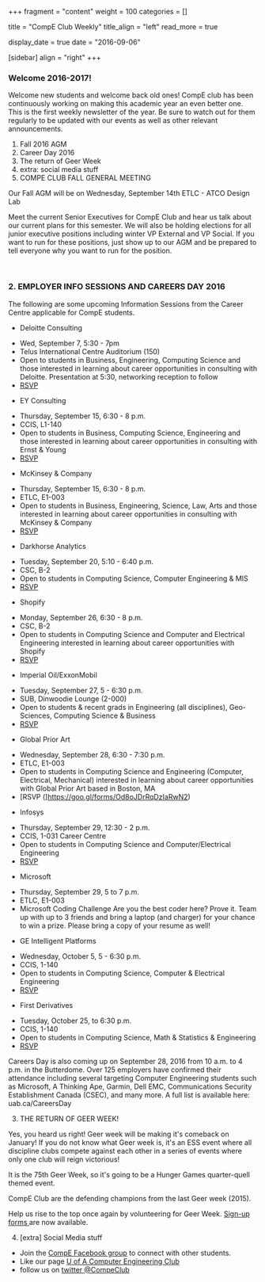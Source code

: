 
+++
fragment = "content"
weight = 100
categories = []

title = "CompE Club Weekly"
title_align = "left"
read_more = true

display_date = true
date = "2016-09-06" 

[sidebar]
  align = "right"
+++

### Welcome 2016-2017!
Welcome new students and welcome back old ones! CompE club has been continuously working on making this academic year an even better one. This is the first weekly newsletter of the year. Be sure to watch out for them regularly to be updated with our events as well as other relevant announcements.

1. Fall 2016 AGM
2. Career Day 2016
3. The return of Geer Week
4. extra: social media stuff
1. COMPE CLUB FALL GENERAL MEETING

Our Fall AGM will be on
Wednesday, September 14th
ETLC - ATCO Design Lab

Meet the current Senior Executives for CompE Club and hear us talk about our current plans for this semester. We will also be holding elections for all junior executive positions including winter VP External and VP Social. If you want to run for these positions, just show up to our AGM and be prepared to tell everyone why you want to run for the position.

</br>

### 2. EMPLOYER INFO SESSIONS AND CAREERS DAY 2016

The following are some upcoming Information Sessions from the Career Centre applicable for CompE students.
* Deloitte Consulting
+ Wed, September 7, 5:30 - 7pm
+ Telus International Centre Auditorium (150)
+ Open to students in Business, Engineering, Computing Science and those interested in learning about career opportunities in consulting with Deloitte. Presentation at 5:30, networking reception to follow
+ [RSVP ](https://docs.google.com/a/ualberta.ca/forms/d/e/1FAIpQLSfOO3DeA8khvVZk-pX-HJmhPLDwHTJQfdtwTu74s785C7gQ_g/viewform?c=0&w=1)
* EY Consulting
+ Thursday, September 15, 6:30 - 8 p.m.
+ CCIS, L1-140
+ Open to students in Business, Computing Science, Engineering and those interested in learning about career opportunities in consulting with Ernst & Young
+ [RSVP ](https://docs.google.com/a/ualberta.ca/forms/d/e/1FAIpQLSeR4loxTIsB6cmeVJmVaUFhwZRN520exgG3JHtVLXIwbo5yyw/viewform?c=0&w=1)
* McKinsey & Company
+ Thursday, September 15, 6:30 - 8 p.m.
+ ETLC, E1-003
+ Open to students in Business, Engineering, Science, Law, Arts and those interested in learning about career opportunities in consulting with McKinsey & Company
+ [RSVP ](https://docs.google.com/a/ualberta.ca/forms/d/e/1FAIpQLSfyyQJo7NU1ny4QSGa1F8gzJCu_e2oqOfPpA2YarNRdyWn4PQ/viewform?c=0&w=1)
* Darkhorse Analytics
+ Tuesday, September 20, 5:10 - 6:40 p.m.
+ CSC, B-2
+ Open to students in Computing Science, Computer Engineering & MIS
+ [RSVP ](https://docs.google.com/a/ualberta.ca/forms/d/e/1FAIpQLScgoESugCEHsynSNnvlbGSb0RP0whOl6q4XY5VSqdZu0iA7ZA/viewform?entry.1086805608&entry.636434856&entry.1265305040&entry.776133828)
* Shopify
+ Monday, September 26, 6:30 - 8 p.m.
+ CSC, B-2
+ Open to students in Computing Science and Computer and Electrical Engineering interested in learning about career opportunities with Shopify
+ [RSVP ](https://docs.google.com/a/ualberta.ca/forms/d/e/1FAIpQLSdILHBOmGeW2aN-gUJmsf3RDD0yiWYebtLIpUQw4BnJBeeySw/viewform?c=0&w=1)
* Imperial Oil/ExxonMobil
+ Tuesday, September 27, 5 - 6:30 p.m.
+ SUB, Dinwoodie Lounge (2-000)
+ Open to students & recent grads in Engineering (all disciplines), Geo-Sciences, Computing Science & Business
+ [RSVP ](https://docs.google.com/a/ualberta.ca/forms/d/e/1FAIpQLSejZWBjIJzm50bOtnA1TpEX7PQej19n8yIERqQhGgx2m_X4UQ/viewform?c=0&w=1)
* Global Prior Art
+ Wednesday, September 28, 6:30 - 7:30 p.m.
+ ETLC, E1-003
+ Open to students in Computing Science and Engineering (Computer, Electrical, Mechanical) interested in learning about career opportunities with Global Prior Art based in Boston, MA
+ [RSVP (]https://goo.gl/forms/Od8oJDrRqDzIaRwN2)
* Infosys
+ Thursday, September 29, 12:30 - 2 p.m.
+ CCIS, 1-031 Career Centre
+ Open to students in Computing Science and Computer/Electrical Engineering
+ [RSVP ](https://docs.google.com/forms/d/e/1FAIpQLSekh7TTuPtIThqBfXpKEXj5u_dsPKQc5XMVM-k65w2mCULimQ/viewform?entry.1086805608&entry.636434856&entry.1265305040&entry.776133828)
* Microsoft
+ Thursday, September 29, 5 to 7 p.m.
+ ETLC, E1-003
+ Microsoft Coding Challenge
Are you the best coder here? Prove it. Team up with up to 3 friends and bring a laptop (and charger) for your chance to win a prize. Please bring a copy of your resume as well!
* GE Intelligent Platforms
+ Wednesday, October 5, 5 - 6:30 p.m.
+ CCIS, 1-140
+ Open to students in Computing Science, Computer & Electrical Engineering
+ [RSVP ](https://docs.google.com/forms/d/e/1FAIpQLSdwIDkVYZzEIPrQbve71yZCBfyNVk3iPpQetvuyt3hfDJeHvQ/viewform?entry.1086805608&entry.636434856&entry.1265305040&entry.776133828)
* First Derivatives
+ Tuesday, October 25,  to 6:30 p.m.
+ CCIS, 1-140
+ Open to students in Computing Science, Math & Statistics & Engineering
+ [RSVP ](https://goo.gl/forms/H1SYcIHWUha3tHP93)

Careers Day is also coming up on September 28, 2016 from 10 a.m. to 4 p.m. in the Butterdome. Over 125 employers have confirmed their attendance including several targeting Computer Engineering students such as Microsoft, A Thinking Ape, Garmin, Dell EMC, Communications Security Establishment Canada (CSEC), and many more. A full list is available here: uab.ca/CareersDay

3. THE RETURN OF GEER WEEK!

Yes, you heard us right! Geer week will be making it's comeback on January!
If you do not know what Geer week is, it's an ESS event where all discipline clubs compete against each other in a series of events where only one club will reign victorious!

It is the 75th Geer Week, so it's going to be a Hunger Games quarter-quell themed event.

CompE Club are the defending champions from the last Geer week (2015).

Help us rise to the top once again by volunteering for Geer Week. [Sign-up forms ](https://goo.gl/forms/l8UV9ETiqz2TDyDv1)  are now available.

4. [extra] Social Media stuff
* Join the [CompE Facebook group](https://www.facebook.com/groups/1468869553443620/)  to connect with other students.
* Like our page [U of A Computer Engineering Club ](https://www.facebook.com/U-of-A-Computer-Engineering-Club-150747824980088/)
* follow us on [twitter @CompeClub ](http://twitter.com/compeclub)

</br>
